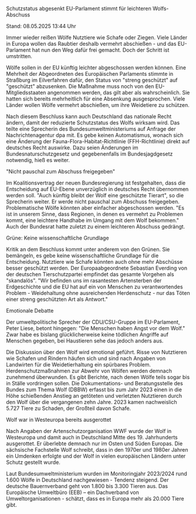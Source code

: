 
Schutzstatus abgesenkt
EU-Parlament stimmt für leichteren Wolfs-Abschuss


Stand: 08.05.2025 13:44 Uhr


Immer wieder reißen Wölfe Nutztiere wie Schafe oder Ziegen. Viele Länder in Europa wollen das Raubtier deshalb vermehrt abschießen - und das EU-Parlament hat nun den Weg dafür frei gemacht. Doch der Schritt ist umstritten. 



Wölfe sollen in der EU künftig leichter abgeschossen werden können. Eine Mehrheit der Abgeordneten des Europäischen Parlaments stimmte in Straßburg im Eilverfahren dafür, den Status von "streng geschützt" auf "geschützt" abzusenken. Die Maßnahme muss noch von den EU-Mitgliedsstaaten angenommen werden, das gilt aber als wahrscheinlich. Sie hatten sich bereits mehrheitlich für eine Absenkung ausgesprochen. Viele Länder wollen Wölfe vermehrt abschießen, um ihre Weidetiere zu schützen.


Nach diesem Beschluss kann auch Deutschland das nationale Recht ändern, damit der reduzierte Schutzstatus des Wolfs wirksam wird. Das teilte eine Sprecherin des Bundesumweltministeriums auf Anfrage der Nachrichtenagentur dpa mit. Es gebe keinen Automatismus, wonach sich eine Änderung der Fauna-Flora-Habitat-Richtlinie (FFH-Richtlinie) direkt auf deutsches Recht auswirke. Dazu seien Änderungen im Bundesnaturschutzgesetz und gegebenenfalls im Bundesjagdgesetz notwendig, hieß es weiter.

"Nicht pauschal zum Abschuss freigegeben"


Im Koalitionsvertrag der neuen Bundesregierung ist festgehalten, dass die Entscheidung auf EU-Ebene unverzüglich in deutsches Recht übernommen werden soll. "Auch künftig bleibt der Wolf eine geschützte Tierart", so die Sprecherin weiter. Er werde nicht pauschal zum Abschuss freigegeben. Problematische Wölfe könnten aber einfacher abgeschossen werden. "Es ist in unserem Sinne, dass Regionen, in denen es vermehrt zu Problemen kommt, eine leichtere Handhabe im Umgang mit dem Wolf bekommen." Auch der Bundesrat hatte zuletzt zu einem leichteren Abschuss gedrängt.

Grüne: Keine wissenschaftliche Grundlage


Kritik an dem Beschluss kommt unter anderem von den Grünen. Sie bemängeln, es gebe keine wissenschaftliche Grundlage für die Entscheidung. Nutztiere wie Schafe könnten auch ohne mehr Abschüsse besser geschützt werden. Der Europaabgeordnete Sebastian Everding von der deutschen Tierschutzpartei empfindet das gesamte Vorgehen als "skandalös". "Wir befinden uns im rasantesten Artensterben der Erdgeschichte und die EU hat auf ein von Menschen zu verantwortendes Problem - Weidehaltung ohne ausreichenden Herdenschutz - nur das Töten einer streng geschützten Art als Antwort."

Emotionale Debatte


Der umweltpolitische Sprecher der CDU/CSU-Gruppe im EU-Parlament, Peter Liese, betont hingegen: "Die Menschen haben Angst vor dem Wolf." Zwar habe es bislang glücklicherweise keine tödlichen Angriffe auf Menschen gegeben, bei Haustieren sehe das jedoch anders aus. 


Die Diskussion über den Wolf wird emotional geführt. Risse von Nutztieren wie Schafen und Rindern häufen sich und sind nach Angaben von Landwirten für die Weidetierhaltung ein spürbares Problem. Herdenschutzmaßnahmen zur Abwehr von Wölfen werden demnach zunehmend überwunden. Es gibt Berichte, nach denen Wölfe teils sogar bis in Ställe vordringen sollen. Die Dokumentations- und Beratungsstelle des Bundes zum Thema Wolf (DBBW) erfasst bis zum Jahr 2023 einen in die Höhe schießenden Anstieg an getöteten und verletzten Nutztieren durch den Wolf über die vergangenen zehn Jahre. 2023 kamen nachweislich 5.727 Tiere zu Schaden, der Großteil davon Schafe.

Wolf war in Westeuropa bereits ausgerottet


Nach Angaben der Artenschutzorganisation WWF wurde der Wolf in Westeuropa und damit auch in Deutschland Mitte des 19. Jahrhunderts ausgerottet. Er überlebte demnach nur im Osten und Süden Europas. Die sächsische Fachstelle Wolf schreibt, dass in den 1970er und 1980er Jahren ein Umdenken erfolgte und der Wolf in vielen europäischen Ländern unter Schutz gestellt wurde.


Laut Bundesumweltministerium wurden im Monitoringjahr 2023/2024 rund 1.600 Wölfe in Deutschland nachgewiesen - Tendenz steigend. Der deutsche Bauernverband geht von 1.800 bis 3.300 Tieren aus. Das Europäische Umweltbüro (EEB) – ein Dachverband von Umweltorganisationen - schätzt, dass es in Europa mehr als 20.000 Tiere gibt.

